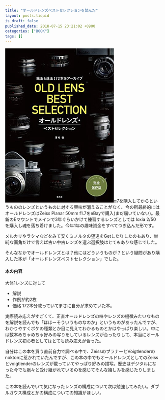 ```yaml
---
title: "オールドレンズベストセレクションを読んだ"
layout: posts.liquid
is_draft: false
published_date: 2018-07-15 23:21:02 +0900
categories: ["BOOK"]
tags: []
---
```


 ![](/public/images/2019/01/13ee2-0cmx65UaBqnlBz0kP.jpg)α7を購入してからというもののレンズというものに対する興味が消えることがなく、今の所最終的にはオールドレンズはZeiss Planar 50mm f1.7をeBayで購入(まだ届いていない)。最新のEマウントでメインで3年ぐらいかけて練習するレンズとしては loxia 2/50を購入し魂を落ち着けました。今年1年の趣味資金をすべてつぎ込んだ形です。

メルカリやラクマなどをみて安くミノルタの望遠をGetしたりしたのもあり、単純な画角だけで言えば古い中古レンズを選ぶ選択肢はとてもありな感じでした。

そんななかでオールドレンズとは？他にはどういうものが？という疑問があり購入した本が「オールドレンズベストセレクション」でした。

#### 本の内容
大体1レンズに対して

- 解説
- 作例が約2枚
- 価格
172本分載っていてまさに自分が求めていた本。

実際読み応えがすごくて、正直オールドレンズの味やレンズの機微みたいなものを解説を読んでも「ほほーそういうものなのか」というものがあったんですが、わかりやすくボケの種類とか目に見えてわかるものとかはやっぱり楽しい。中には数本めちゃめちゃ好みの写りをしているレンズが合ったりして、本当にオールドレンズ初心者としてはとても読み応えが合った。

自分はこの本を買う直前自力で調べる中で、ZeissのプラナーとVoigtlenderのnoktonに惹かれていたんですが、この本の中でもオールドレンズとしてのZeissとvoigtlenderのレンズが載っていてやっぱり好みの描写。歴史はデジタルになった今でも脈々と受け継がれているのを感じてそんな嬉しみを感じたりしました。

この本を読んでいて気になったレンズの構成について次は勉強してみたい。ダブルガウス構成とかの構成についての知識がほしい。


